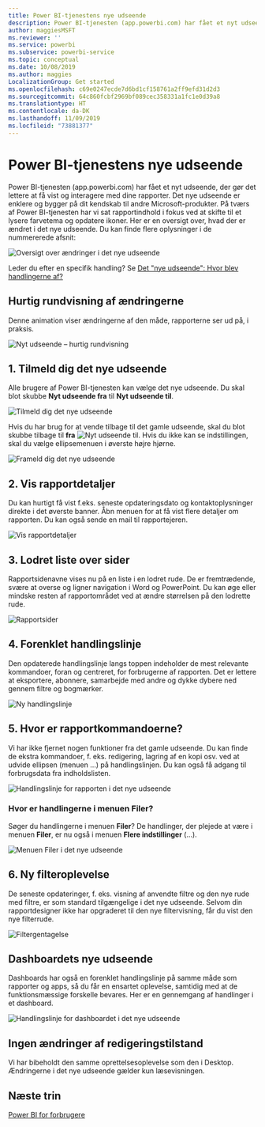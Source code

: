 ```yaml
---
title: Power BI-tjenestens nye udseende
description: Power BI-tjenesten (app.powerbi.com) har fået et nyt udseende. I denne artikel beskrives, hvordan du navigerer til rapporter ved hjælp af det nye udseende.
author: maggiesMSFT
ms.reviewer: ''
ms.service: powerbi
ms.subservice: powerbi-service
ms.topic: conceptual
ms.date: 10/08/2019
ms.author: maggies
LocalizationGroup: Get started
ms.openlocfilehash: c69e0247ecde7d6bd1cf158761a2ff9efd31d2d3
ms.sourcegitcommit: 64c860fcbf2969bf089cec358331a1fc1e0d39a8
ms.translationtype: HT
ms.contentlocale: da-DK
ms.lasthandoff: 11/09/2019
ms.locfileid: "73881377"
---
```

# <a name="the-new-look-of-the-power-bi-service"></a>Power BI-tjenestens nye udseende

Power BI-tjenesten (app.powerbi.com) har fået et nyt udseende, der gør det lettere at få vist og interagere med dine rapporter. Det nye udseende er enklere og bygger på dit kendskab til andre Microsoft-produkter. På tværs af Power BI-tjenesten har vi sat rapportindhold i fokus ved at skifte til et lysere farvetema og opdatere ikoner. Her er en oversigt over, hvad der er ændret i det nye udseende. Du kan finde flere oplysninger i de nummererede afsnit:

![Oversigt over ændringer i det nye udseende](media/service-new-look/power-bi-new-look-changes.png)

Leder du efter en specifik handling? Se [Det "nye udseende": Hvor blev handlingerne af?](service-new-look-where-actions.md)

## <a name="quick-tour-of-the-changes"></a>Hurtig rundvisning af ændringerne

Denne animation viser ændringerne af den måde, rapporterne ser ud på, i praksis.

![Nyt udseende – hurtig rundvisning](media/service-new-look/power-bi-new-look-quick-tour.gif)

## <a name="1-opt-in-to-the-new-look"></a>1. Tilmeld dig det nye udseende

Alle brugere af Power BI-tjenesten kan vælge det nye udseende. Du skal blot skubbe **Nyt udseende fra** til **Nyt udseende til**.

![Tilmeld dig det nye udseende](media/service-new-look/power-bi-new-look-off.png)

Hvis du har brug for at vende tilbage til det gamle udseende, skal du blot skubbe tilbage til **fra** ![Nyt udseende til](media/service-new-look/power-bi-new-look-toggle-on.png). Hvis du ikke kan se indstillingen, skal du vælge ellipsemenuen i øverste højre hjørne.

![Frameld dig det nye udseende](media/service-new-look/power-bi-new-look-on.png)

## <a name="2-view-report-details"></a>2. Vis rapportdetaljer 

Du kan hurtigt få vist f.eks. seneste opdateringsdato og kontaktoplysninger direkte i det øverste banner.  Åbn menuen for at få vist flere detaljer om rapporten. Du kan også sende en mail til rapportejeren.

![Vis rapportdetaljer](media/service-new-look/power-bi-new-look-metadata.png)

## <a name="3-vertical-list-of-pages"></a>3. Lodret liste over sider 
Rapportsidenavne vises nu på en liste i en lodret rude. De er fremtrædende, svære at overse og ligner navigation i Word og PowerPoint. Du kan øge eller mindske resten af rapportområdet ved at ændre størrelsen på den lodrette rude.

![Rapportsider](media/service-new-look/power-bi-new-look-report-pages.png)

## <a name="4-simplified-action-bar"></a>4. Forenklet handlingslinje 

Den opdaterede handlingslinje langs toppen indeholder de mest relevante kommandoer, foran og centreret, for forbrugerne af rapporten. Det er lettere at eksportere, abonnere, samarbejde med andre og dykke dybere ned gennem filtre og bogmærker.

![Ny handlingslinje](media/service-new-look/power-bi-new-look-action-bar.png)

## <a name="5-where-are-the-report-commands"></a>5. Hvor er rapportkommandoerne?

Vi har ikke fjernet nogen funktioner fra det gamle udseende. Du kan finde de ekstra kommandoer, f. eks. redigering, lagring af en kopi osv. ved at udvide ellipsen (menuen ...) på handlingslinjen. Du kan også få adgang til forbrugsdata fra indholdslisten.

![Handlingslinje for rapporten i det nye udseende](media/service-new-look/power-bi-report-action-bar-new-look.gif)

### <a name="where-are-file-menu-actions"></a>Hvor er handlingerne i menuen Filer?

Søger du handlingerne i menuen **Filer**? De handlinger, der plejede at være i menuen **Filer**, er nu også i menuen **Flere indstillinger** (...). 

![Menuen Filer i det nye udseende](media/service-new-look/power-bi-file-menu-new-look.gif)

## <a name="6-new-filter-experience"></a>6. Ny filteroplevelse

De seneste opdateringer, f. eks. visning af anvendte filtre og den nye rude med filtre, er som standard tilgængelige i det nye udseende. Selvom din rapportdesigner ikke har opgraderet til den nye filtervisning, får du vist den nye filterrude.

![Filtergentagelse](media/service-new-look/power-bi-new-look-filters.png)

## <a name="dashboard-new-look-experience"></a>Dashboardets nye udseende 

Dashboards har også en forenklet handlingslinje på samme måde som rapporter og apps, så du får en ensartet oplevelse, samtidig med at de funktionsmæssige forskelle bevares. Her er en gennemgang af handlinger i et dashboard.
 
![Handlingslinje for dashboardet i det nye udseende](media/service-new-look/power-bi-dashboard-action-bar-new-look.gif)

## <a name="no-changes-to-edit-mode"></a>Ingen ændringer af redigeringstilstand 

Vi har bibeholdt den samme oprettelsesoplevelse som den i Desktop. Ændringerne i det nye udseende gælder kun læsevisningen.

## <a name="next-steps"></a>Næste trin

[Power BI for forbrugere](consumer/end-user-consumer.md)
